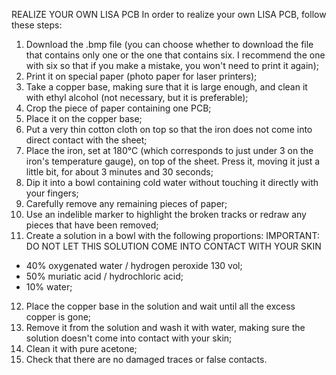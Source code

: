 REALIZE YOUR OWN LISA PCB
In order to realize your own LISA PCB, follow these steps:
1. Download the .bmp file (you can choose whether to download the file that contains only one
or the one that contains six. I recommend the one with six so that if you make a mistake, you
won't need to print it again);
2. Print it on special paper (photo paper for laser printers);
3. Take a copper base, making sure that it is large enough, and clean it with ethyl alcohol (not
necessary, but it is preferable);
4. Crop the piece of paper containing one PCB;
5. Place it on the copper base;
6. Put a very thin cotton cloth on top so that the iron does not come into direct contact with the
sheet;
7. Place the iron, set at 180°C (which corresponds to just under 3 on the iron's temperature
gauge), on top of the sheet. Press it, moving it just a little bit, for about 3 minutes and 30
seconds;
8. Dip it into a bowl containing cold water without touching it directly with your fingers;
9. Carefully remove any remaining pieces of paper;
10. Use an indelible marker to highlight the broken tracks or redraw any pieces that have been
removed;
11. Create a solution in a bowl with the following proportions:
IMPORTANT: DO NOT LET THIS SOLUTION COME INTO CONTACT WITH
YOUR SKIN
 - 40% oxygenated water / hydrogen peroxide 130 vol;
 - 50% muriatic acid / hydrochloric acid;
 - 10% water;
12. Place the copper base in the solution and wait until all the excess copper is gone;
13. Remove it from the solution and wash it with water, making sure the solution doesn't come
into contact with your skin;
14. Clean it with pure acetone;
15. Check that there are no damaged traces or false contacts.
